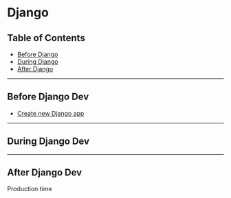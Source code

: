 # Django

## Table of Contents
* [Before Django](#before-django-dev)
* [During Django](#during-django-dev)
* [After Django](#after-django-dev)

---

## Before Django Dev
* [Create new Django app](django/create-new-django-app.md)

---

## During Django Dev

---

## After Django Dev
Production time
